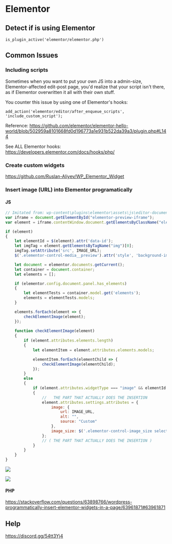 # Elementor

## Detect if is using Elementor

`is_plugin_active('elementor/elementor.php')`

## Common Issues

### Including scripts

Sometimes when you want to put your own JS into a admin-size, Elementor-affected edit-post page, you'd realize that your script isn't there, as if Elementor overwritten it all with their own stuff.

You counter this issue by using one of Elementor's hooks:

`add_action('elementor/editor/after_enqueue_scripts', 'include_custom_script');`

Reference: https://github.com/elementor/elementor-hello-world/blob/502959a8101668fd0d196773a1e931b522da39a3/plugin.php#L144

See ALL Elementor hooks: https://developers.elementor.com/docs/hooks/php/

### Create custom widgets

https://github.com/Ruslan-Aliyev/WP_Elementor_Widget

### Insert image (URL) into Elementor programatically

#### JS

```js
// Imitated from: wp-content\plugins\elementor\assets\js\editor-document.js container.model.get('elements')
var iframe = document.getElementById("elementor-preview-iframe");
var element = iframe.contentWindow.document.getElementsByClassName("elementor-element-editable")[0];

if (element) 
{
    let elementId = $(element).attr('data-id');
    let imgTag = element.getElementsByTagName("img")[0];
    imgTag.setAttribute('src', IMAGE_URL);
    $('.elementor-control-media__preview').attr('style', 'background-image: url("' + IMAGE_URL + '");');

    let document = elementor.documents.getCurrent();
    let container = document.container;
    let elements = [];

    if (elementor.config.document.panel.has_elements) 
    {
        let elementTests = container.model.get('elements');
        elements = elementTests.models;
    }

    elements.forEach(element => {
        checkElementImage(element);
    });
    
    function checkElementImage(element) 
    {
        if (element.attributes.elements.length) 
        {
            let elementItem = element.attributes.elements.models;

            elementItem.forEach(elementChild => {
                checkElementImage(elementChild);
            });
        } 
        else 
        {
            if (element.attributes.widgetType === "image" && elementId === element.attributes.id) 
            {
                //   THE PART THAT ACTUALLY DOES THE INSERTION
                element.attributes.settings.attributes = {
                    image: {
                        url: IMAGE_URL,
                        alt: "",
                        source: "Custom"
                    },
                    image_size: $('.elementor-control-image_size select[data-setting="image_size"]').val()
                };
                // ( THE PART THAT ACTUALLY DOES THE INSERTION )
            }
        }
    }
}
```

![](https://user-images.githubusercontent.com/20809372/178475851-c5e3da8a-0ea6-49de-937d-0c47556a913f.png)

![](https://user-images.githubusercontent.com/20809372/178476846-ca97da7a-eba6-4651-8edc-6cb193fff492.png)

#### PHP

https://stackoverflow.com/questions/63898766/wordpress-programmatically-insert-elementor-widgets-in-a-page/63961871#63961871


## Help

https://discord.gg/54tt3Yj4

